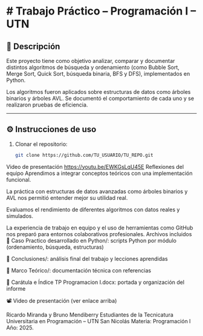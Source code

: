 # # Trabajo Práctico – Programación I – UTN

## 📘 Descripción

Este proyecto tiene como objetivo analizar, comparar y documentar distintos algoritmos de búsqueda y ordenamiento (como Bubble Sort, Merge Sort, Quick Sort, búsqueda binaria, BFS y DFS), implementados en Python.

Los algoritmos fueron aplicados sobre estructuras de datos como árboles binarios y árboles AVL. Se documentó el comportamiento de cada uno y se realizaron pruebas de eficiencia.

---

## ⚙️ Instrucciones de uso

1. Clonar el repositorio:
   ```bash
   git clone https://github.com/TU_USUARIO/TU_REPO.git
Video de presentación https://youtu.be/EWKGsLqU45E 
Reflexiones del equipo
Aprendimos a integrar conceptos teóricos con una implementación funcional.

La práctica con estructuras de datos avanzadas como árboles binarios y AVL nos permitió entender mejor su utilidad real.

Evaluamos el rendimiento de diferentes algoritmos con datos reales y simulados.

La experiencia de trabajo en equipo y el uso de herramientas como GitHub nos preparó para entornos colaborativos profesionales.
Archivos incluidos
📂 Caso Practico desarrollado en Python/: scripts Python por módulo (ordenamiento, búsqueda, estructuras)

📂 Conclusiones/: análisis final del trabajo y lecciones aprendidas

📂 Marco Teórico/: documentación técnica con referencias

📄 Carátula e Índice TP Programacion I.docx: portada y organización del informe

📽️ Video de presentación (ver enlace arriba)

Ricardo Miranda y Bruno Mendiberry
Estudiantes de la Tecnicatura Universitaria en Programación – UTN San Nicolás
Materia: Programación I
Año: 2025.
